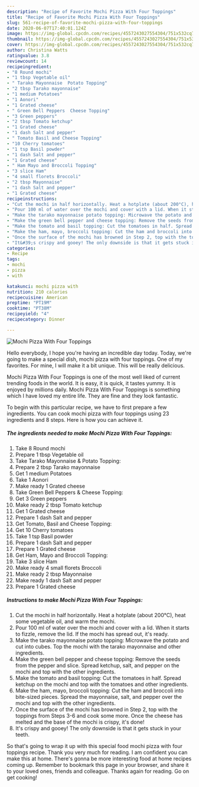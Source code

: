 ```yaml
---
description: "Recipe of Favorite Mochi Pizza With Four Toppings"
title: "Recipe of Favorite Mochi Pizza With Four Toppings"
slug: 561-recipe-of-favorite-mochi-pizza-with-four-toppings
date: 2020-06-07T17:40:01.124Z
image: https://img-global.cpcdn.com/recipes/4557243027554304/751x532cq70/mochi-pizza-with-four-toppings-recipe-main-photo.jpg
thumbnail: https://img-global.cpcdn.com/recipes/4557243027554304/751x532cq70/mochi-pizza-with-four-toppings-recipe-main-photo.jpg
cover: https://img-global.cpcdn.com/recipes/4557243027554304/751x532cq70/mochi-pizza-with-four-toppings-recipe-main-photo.jpg
author: Christina Watts
ratingvalue: 3.8
reviewcount: 14
recipeingredient:
- "8 Round mochi"
- "1 tbsp Vegetable oil"
- " Tarako Mayonnaise  Potato Topping"
- "2 tbsp Tarako mayonnaise"
- "1 medium Potatoes"
- "1 Aonori"
- "1 Grated cheese"
- " Green Bell Peppers  Cheese Topping"
- "3 Green peppers"
- "2 tbsp Tomato ketchup"
- "1 Grated cheese"
- "1 dash Salt and pepper"
- " Tomato Basil and Cheese Topping"
- "10 Cherry tomatoes"
- "1 tsp Basil powder"
- "1 dash Salt and pepper"
- "1 Grated cheese"
- " Ham Mayo and Broccoli Topping"
- "3 slice Ham"
- "4 small florets Broccoli"
- "2 tbsp Mayonnaise"
- "1 dash Salt and pepper"
- "1 Grated cheese"
recipeinstructions:
- "Cut the mochi in half horizontally. Heat a hotplate (about 200°C), heat some vegetable oil, and warm the mochi."
- "Pour 100 ml of water over the mochi and cover with a lid. When it starts to fizzle, remove the lid. If the mochi has spread out, it&#39;s ready."
- "Make the tarako mayonnaise potato topping: Microwave the potato and cut into cubes. Top the mochi with the tarako mayonnaise and other ingredients."
- "Make the green bell pepper and cheese topping: Remove the seeds from the pepper and slice. Spread ketchup, salt, and pepper on the mochi and top with the other ingredients."
- "Make the tomato and basil topping: Cut the tomatoes in half. Spread ketchup on the mochi and top with the tomatoes and other ingredients."
- "Make the ham, mayo, broccoli topping: Cut the ham and broccoli into bite-sized pieces. Spread the mayonnaise, salt, and pepper over the mochi and top with the other ingredients."
- "Once the surface of the mochi has browned in Step 2, top with the toppings from Steps 3-6 and cook some more. Once the cheese has melted and the base of the mochi is crispy, it&#39;s done!"
- "It&#39;s crispy and gooey! The only downside is that it gets stuck in your teeth."
categories:
- Recipe
tags:
- mochi
- pizza
- with

katakunci: mochi pizza with 
nutrition: 210 calories
recipecuisine: American
preptime: "PT19M"
cooktime: "PT38M"
recipeyield: "4"
recipecategory: Dinner

---
```



![Mochi Pizza With Four Toppings](https://img-global.cpcdn.com/recipes/4557243027554304/751x532cq70/mochi-pizza-with-four-toppings-recipe-main-photo.jpg)

Hello everybody, I hope you're having an incredible day today. Today, we're going to make a special dish, mochi pizza with four toppings. One of my favorites. For mine, I will make it a bit unique. This will be really delicious.



Mochi Pizza With Four Toppings is one of the most well liked of current trending foods in the world. It is easy, it is quick, it tastes yummy. It is enjoyed by millions daily. Mochi Pizza With Four Toppings is something which I have loved my entire life. They are fine and they look fantastic.


To begin with this particular recipe, we have to first prepare a few ingredients. You can cook mochi pizza with four toppings using 23 ingredients and 8 steps. Here is how you can achieve it.

<!--inarticleads1-->

##### The ingredients needed to make Mochi Pizza With Four Toppings:

1. Take 8 Round mochi
1. Prepare 1 tbsp Vegetable oil
1. Take  Tarako Mayonnaise &amp; Potato Topping:
1. Prepare 2 tbsp Tarako mayonnaise
1. Get 1 medium Potatoes
1. Take 1 Aonori
1. Make ready 1 Grated cheese
1. Take  Green Bell Peppers &amp; Cheese Topping:
1. Get 3 Green peppers
1. Make ready 2 tbsp Tomato ketchup
1. Get 1 Grated cheese
1. Prepare 1 dash Salt and pepper
1. Get  Tomato, Basil and Cheese Topping:
1. Get 10 Cherry tomatoes
1. Take 1 tsp Basil powder
1. Prepare 1 dash Salt and pepper
1. Prepare 1 Grated cheese
1. Get  Ham, Mayo and Broccoli Topping:
1. Take 3 slice Ham
1. Make ready 4 small florets Broccoli
1. Make ready 2 tbsp Mayonnaise
1. Make ready 1 dash Salt and pepper
1. Prepare 1 Grated cheese




<!--inarticleads2-->

##### Instructions to make Mochi Pizza With Four Toppings:

1. Cut the mochi in half horizontally. Heat a hotplate (about 200°C), heat some vegetable oil, and warm the mochi.
1. Pour 100 ml of water over the mochi and cover with a lid. When it starts to fizzle, remove the lid. If the mochi has spread out, it&#39;s ready.
1. Make the tarako mayonnaise potato topping: Microwave the potato and cut into cubes. Top the mochi with the tarako mayonnaise and other ingredients.
1. Make the green bell pepper and cheese topping: Remove the seeds from the pepper and slice. Spread ketchup, salt, and pepper on the mochi and top with the other ingredients.
1. Make the tomato and basil topping: Cut the tomatoes in half. Spread ketchup on the mochi and top with the tomatoes and other ingredients.
1. Make the ham, mayo, broccoli topping: Cut the ham and broccoli into bite-sized pieces. Spread the mayonnaise, salt, and pepper over the mochi and top with the other ingredients.
1. Once the surface of the mochi has browned in Step 2, top with the toppings from Steps 3-6 and cook some more. Once the cheese has melted and the base of the mochi is crispy, it&#39;s done!
1. It&#39;s crispy and gooey! The only downside is that it gets stuck in your teeth.




So that's going to wrap it up with this special food mochi pizza with four toppings recipe. Thank you very much for reading. I am confident you can make this at home. There's gonna be more interesting food at home recipes coming up. Remember to bookmark this page in your browser, and share it to your loved ones, friends and colleague. Thanks again for reading. Go on get cooking!
